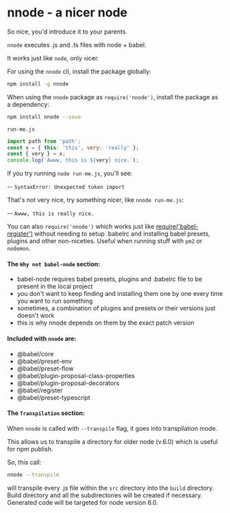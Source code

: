 # nnode - a nicer node
So nice, you'd introduce it to your parents.

`nnode` executes .js and .ts files with node + babel.

It works just like `node`, only `n`icer.

For using the `nnode` cli, install the package globally:
```bash
npm install -g nnode
```

When using the `nnode` package as `require('nnode')`, install the package as a dependency:
```bash
npm install nnode --save
```

`run-me.js`
```js
import path from 'path';
const x = { this: 'this', very: 'really' };
const { very } = x;
console.log(`Awww, this is ${very} nice.`);
```

If you try running `node run-me.js`, you'll see:

-- `SyntaxError: Unexpected token import`

That's not very nice, try something nicer, like `nnode run-me.js`:

-- `Awww, this is really nice.`

You can also `require('nnode')` which works just like [require('babel-register')](https://babeljs.io/docs/usage/babel-register) without needing to setup .babelrc and installing babel presets, plugins and other non-niceties.
Useful when running stuff with `pm2` or `nodemon`.

#### The `Why not babel-node` section:
- babel-node requires babel presets, plugins and .babelrc file to be present in the local project
- you don't want to keep finding and installing them one by one every time you want to run something
- sometimes, a combination of plugins and presets or their versions just doesn't work
- this is why nnode depends on them by the exact patch version

#### Included with `nnode` are:
- @babel/core
- @babel/preset-env
- @babel/preset-flow
- @babel/plugin-proposal-class-properties
- @babel/plugin-proposal-decorators
- @babel/register
- @babel/preset-typescript

#### The `Transpilation` section:
When `nnode` is called with `--transpile` flag, it goes into transpilation mode.

This allows us to transpile a directory for older node (v.6.0) which is useful for npm publish.

So, this call:
```bash
nnode --transpile
```
will transpile every .js file within the `src` directory into the `build` directory.
Build directory and all the subdirectories will be created if necessary.
Generated code will be targeted for node version 6.0.
